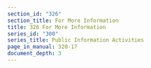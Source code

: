 ```yaml
---
section_id: "326"
section_title: For More Information
title: 326 For More Information
series_id: "300"
series_title: Public Information Activities
page_in_manual: 320-17
document_depth: 3
---
```

